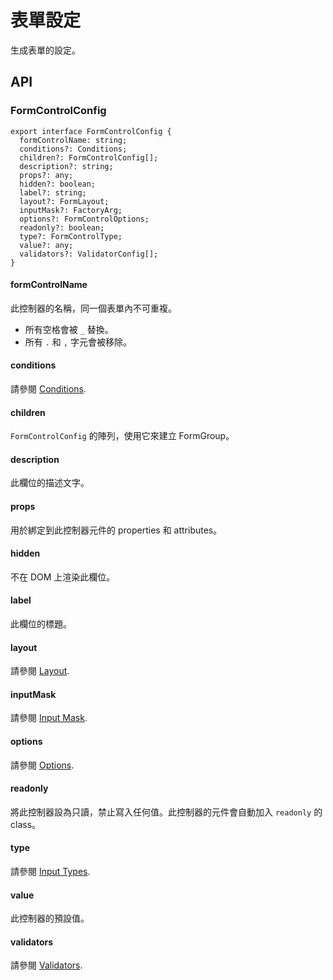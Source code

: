 # 表單設定

生成表單的設定。

## API

### FormControlConfig

```tsx
export interface FormControlConfig {
  formControlName: string;
  conditions?: Conditions;
  children?: FormControlConfig[];
  description?: string;
  props?: any;
  hidden?: boolean;
  label?: string;
  layout?: FormLayout;
  inputMask?: FactoryArg;
  options?: FormControlOptions;
  readonly?: boolean;
  type?: FormControlType;
  value?: any;
  validators?: ValidatorConfig[];
}
```

#### formControlName

此控制器的名稱，同一個表單內不可重複。

- 所有空格會被 `_` 替換。
- 所有 `.` 和 `,` 字元會被移除。

#### conditions

請參閱 [Conditions](../../v8/conditions/conditions_en.md).

#### children

`FormControlConfig` 的陣列，使用它來建立 FormGroup。

#### description

此欄位的描述文字。

#### props

用於綁定到此控制器元件的 properties 和 attributes。

#### hidden

不在 DOM 上渲染此欄位。

#### label

此欄位的標題。

#### layout

請參閱 [Layout](../../v8/layout/layout_en.md).

#### inputMask

請參閱 [Input Mask](../../v8/input-mask/input-mask_en.md).

#### options

請參閱 [Options](../../v8/options/options_en.md).

#### readonly

將此控制器設為只讀，禁止寫入任何值。此控制器的元件會自動加入 `readonly` 的 class。

#### type

請參閱 [Input Types](../../v8/input-types/input-types_en.md).

#### value

此控制器的預設值。

#### validators

請參閱 [Validators](../../v8/validators/validators_en.md).
